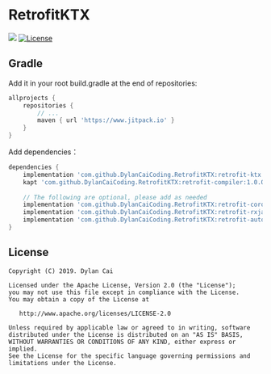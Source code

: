 # RetrofitKTX

[![](https://jitpack.io/v/DylanCaiCoding/RetrofitKTX.svg)](https://jitpack.io/#DylanCaiCoding/RetrofitKTX)  [![License](https://img.shields.io/badge/License-Apache--2.0-blue.svg)](https://github.com/DylanCaiCoding/RetrofitHelper/blob/master/LICENSE)

## Gradle

Add it in your root build.gradle at the end of repositories:

```groovy
allprojects {
    repositories {
        // ...
        maven { url 'https://www.jitpack.io' }
    }
}
```

Add dependencies：

```groovy
dependencies {
    implementation 'com.github.DylanCaiCoding.RetrofitKTX:retrofit-ktx:1.0.0-alpha'
    kapt 'com.github.DylanCaiCoding.RetrofitKTX:retrofit-compiler:1.0.0-alpha'
    
    // The following are optional, please add as needed
    implementation 'com.github.DylanCaiCoding.RetrofitKTX:retrofit-coroutines:1.0.0-alpha'
    implementation 'com.github.DylanCaiCoding.RetrofitKTX:retrofit-rxjava2:1.0.0-alpha'
    implementation 'com.github.DylanCaiCoding.RetrofitKTX:retrofit-autodispose:1.0.0-alpha'
}
```

## License

```
Copyright (C) 2019. Dylan Cai

Licensed under the Apache License, Version 2.0 (the "License");
you may not use this file except in compliance with the License.
You may obtain a copy of the License at

   http://www.apache.org/licenses/LICENSE-2.0

Unless required by applicable law or agreed to in writing, software
distributed under the License is distributed on an "AS IS" BASIS,
WITHOUT WARRANTIES OR CONDITIONS OF ANY KIND, either express or implied.
See the License for the specific language governing permissions and
limitations under the License.
```

